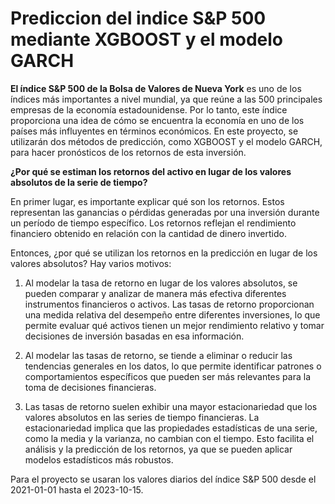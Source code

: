 # Prediccion del indice S&P 500 mediante XGBOOST y el modelo GARCH

**El índice S&P 500 de la Bolsa de Valores de Nueva York** es uno de los índices más importantes a nivel mundial, ya que reúne a las 500 principales empresas de la economía estadounidense. Por lo tanto, este índice proporciona una idea de cómo se encuentra la economía en uno de los países más influyentes en términos económicos. En este proyecto, se utilizarán dos métodos de predicción, como XGBOOST y el modelo GARCH, para hacer pronósticos de los retornos de esta inversión.

**¿Por qué se estiman los retornos del activo en lugar de los valores absolutos de la serie de tiempo?**

En primer lugar, es importante explicar qué son los retornos. Estos representan las ganancias o pérdidas generadas por una inversión durante un período de tiempo específico. Los retornos reflejan el rendimiento financiero obtenido en relación con la cantidad de dinero invertido.

Entonces, ¿por qué se utilizan los retornos en la predicción en lugar de los valores absolutos? Hay varios motivos:

1. Al modelar la tasa de retorno en lugar de los valores absolutos, se pueden comparar y analizar de manera más efectiva diferentes instrumentos financieros o activos. Las tasas de retorno proporcionan una medida relativa del desempeño entre diferentes inversiones, lo que permite evaluar qué activos tienen un mejor rendimiento relativo y tomar decisiones de inversión basadas en esa información.

2. Al modelar las tasas de retorno, se tiende a eliminar o reducir las tendencias generales en los datos, lo que permite identificar patrones o comportamientos específicos que pueden ser más relevantes para la toma de decisiones financieras.

4. Las tasas de retorno suelen exhibir una mayor estacionariedad que los valores absolutos en las series de tiempo financieras. La estacionariedad implica que las propiedades estadísticas de una serie, como la media y la varianza, no cambian con el tiempo. Esto facilita el análisis y la predicción de los retornos, ya que se pueden aplicar modelos estadísticos más robustos.

Para el proyecto se usaran los valores diarios del índice S&P 500 desde el 2021-01-01 hasta el 2023-10-15.

